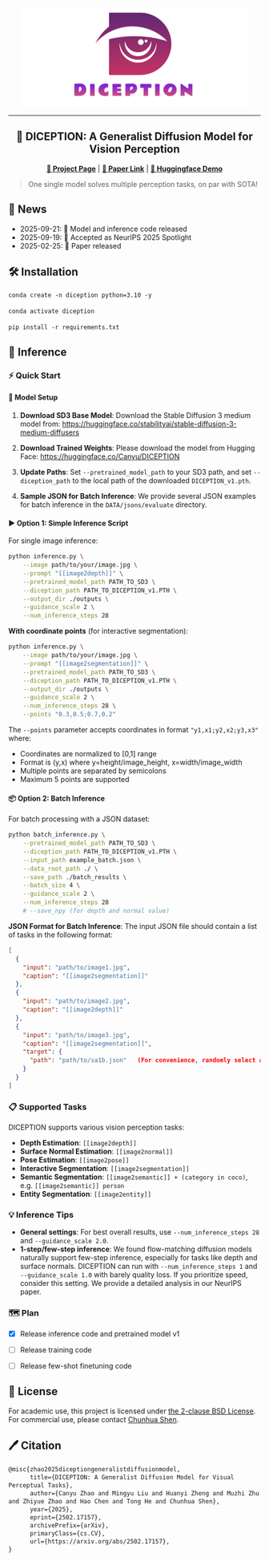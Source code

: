 <p align="center">
  <img src="assets/logo.png" height=200>
</p>
<hr>
<div align="center">
  
## 🎯 DICEPTION: A Generalist Diffusion Model for Vision Perception

<p align="center">
  <a href="https://aim-uofa.github.io/Diception/"><b>📖 Project Page</b></a> |
  <a href="https://arxiv.org/abs/2502.17157"><b>📄 Paper Link</b></a> |
  <a href="https://huggingface.co/spaces/Canyu/Diception-Demo"><b>🤗 Huggingface Demo</b></a>
</p>

</div>

> One single model solves multiple perception tasks, on par with SOTA!

## 📰 News

- 2025-09-21: 🚀 Model and inference code released
- 2025-09-19: 🌟 Accepted as NeurIPS 2025 Spotlight
- 2025-02-25: 📝 Paper released

## 🛠️ Installation
```
conda create -n diception python=3.10 -y

conda activate diception

pip install -r requirements.txt
```

## 👾 Inference

### ⚡ Quick Start

#### 🧩 Model Setup

1. **Download SD3 Base Model**:
   Download the Stable Diffusion 3 medium model from:
   https://huggingface.co/stabilityai/stable-diffusion-3-medium-diffusers

2. **Download Trained Weights**:
   Please download the model from Hugging Face: https://huggingface.co/Canyu/DICEPTION

3. **Update Paths**:
   Set `--pretrained_model_path` to your SD3 path, and set `--diception_path` to the local path of the downloaded `DICEPTION_v1.pth`.

4. **Sample JSON for Batch Inference**:
   We provide several JSON examples for batch inference in the `DATA/jsons/evaluate` directory.


#### ▶️ Option 1: Simple Inference Script
For single image inference:

```bash
python inference.py \
    --image path/to/your/image.jpg \
    --prompt "[[image2depth]]" \
    --pretrained_model_path PATH_TO_SD3 \
    --diception_path PATH_TO_DICEPTION_v1.PTH \
    --output_dir ./outputs \
    --guidance_scale 2 \
    --num_inference_steps 28
```

**With coordinate points** (for interactive segmentation):

```bash
python inference.py \
    --image path/to/your/image.jpg \
    --prompt "[[image2segmentation]]" \
    --pretrained_model_path PATH_TO_SD3 \
    --diception_path PATH_TO_DICEPTION_v1.PTH \
    --output_dir ./outputs \
    --guidance_scale 2 \
    --num_inference_steps 28 \
    --points "0.3,0.5;0.7,0.2"
```

The `--points` parameter accepts coordinates in format `"y1,x1;y2,x2;y3,x3"` where:
- Coordinates are normalized to [0,1] range
- Format is (y,x) where y=height/image_height, x=width/image_width
- Multiple points are separated by semicolons
- Maximum 5 points are supported

#### 📦 Option 2: Batch Inference
For batch processing with a JSON dataset:

```bash
python batch_inference.py \
    --pretrained_model_path PATH_TO_SD3 \
    --diception_path PATH_TO_DICEPTION_v1.PTH \
    --input_path example_batch.json \
    --data_root_path ./ \
    --save_path ./batch_results \
    --batch_size 4 \
    --guidance_scale 2 \
    --num_inference_steps 28
    # --save_npy (for depth and normal value)
```

**JSON Format for Batch Inference**:
The input JSON file should contain a list of tasks in the following format:
```json
[
  {
    "input": "path/to/image1.jpg",
    "caption": "[[image2segmentation]]"
  },
  {
    "input": "path/to/image2.jpg", 
    "caption": "[[image2depth]]"
  },
  {
    "input": "path/to/image3.jpg",
    "caption": "[[image2segmentation]]",
    "target": {
      "path": "path/to/sa1b.json"   (For convenience, randomly select a region for point prompt from the GT json)
    }
  }
]
```

### 📋 Supported Tasks

DICEPTION supports various vision perception tasks:
- **Depth Estimation**: `[[image2depth]]` 
- **Surface Normal Estimation**: `[[image2normal]]`
- **Pose Estimation**: `[[image2pose]]`
- **Interactive Segmentation**: `[[image2segmentation]]`
- **Semantic Segmentation**: `[[image2semantic]] + (category in coco)`, e.g. `[[image2semantic]] person`
- **Entity Segmentation**: `[[image2entity]]`


### 💡 Inference Tips

- **General settings**: For best overall results, use `--num_inference_steps 28` and `--guidance_scale 2.0`.
- **1-step/few-step inference**: We found flow-matching diffusion models naturally support few-step inference, especially for tasks like depth and surface normals. DICEPTION can run with `--num_inference_steps 1` and `--guidance_scale 1.0` with barely quality loss. If you prioritize speed, consider this setting. We provide a detailed analysis in our NeurIPS paper.


### 🗺️ Plan
- [X] Release inference code and pretrained model v1
- [ ] Release training code
- [ ] Release few-shot finetuning code


## 🎫 License

For academic use, this project is licensed under [the 2-clause BSD License](https://opensource.org/license/bsd-2-clause). 
For commercial use, please contact [Chunhua Shen](mailto:chhshen@gmail.com).

## 🖊️ Citation
```
@misc{zhao2025diceptiongeneralistdiffusionmodel,
      title={DICEPTION: A Generalist Diffusion Model for Visual Perceptual Tasks}, 
      author={Canyu Zhao and Mingyu Liu and Huanyi Zheng and Muzhi Zhu and Zhiyue Zhao and Hao Chen and Tong He and Chunhua Shen},
      year={2025},
      eprint={2502.17157},
      archivePrefix={arXiv},
      primaryClass={cs.CV},
      url={https://arxiv.org/abs/2502.17157}, 
}
```
